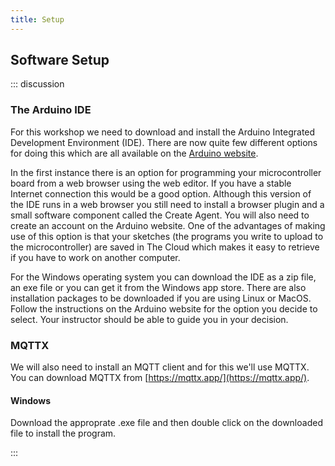 ```yaml
---
title: Setup
---
```



## Software Setup

::: discussion

### The Arduino IDE

For this workshop we need to download and install the Arduino Integrated Development Environment (IDE). There are now quite few different options for doing this which are all available on the [Arduino website](https://www.arduino.cc/en/software).

In the first instance there is an option for programming your microcontroller board from a web browser using the web editor. If you have a stable Internet connection this would be a good option. Although this version of the IDE runs in a web browser you still need to install a browser plugin and a small software component called the Create Agent. You will also need to create an account on the Arduino website. One of the advantages of making use of this option is that your sketches (the programs you write to upload to the microcontroller) are saved in The Cloud which makes it easy to retrieve if you have to work on another computer.

For the Windows operating system you can download the IDE as a zip file, an exe file or you can get it from the Windows app store. There are also installation packages to be downloaded if you are using Linux or MacOS. Follow the instructions on the Arduino website for the option you decide to select. Your instructor should be able to guide you in your decision.

### MQTTX 

We will also need to install an MQTT client and for this we'll use MQTTX. You can download MQTTX from [https://mqttx.app/](https://mqttx.app/). 

#### Windows
Download the approprate .exe file and then double click on the downloaded file to install the program.

:::
